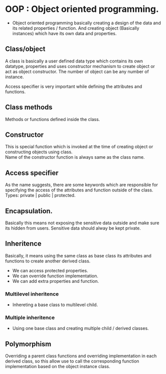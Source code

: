 # OOP : Object oriented programming.

- Object oriented programming basically creating a design of the data and its related properties / function. And creating object (Basically instances) which have its own data and properties.

## Class/object

A class is basically a user defined data type which contains its own datatype, properties and uses constructor mechanism to create object or act as object constructor.
The number of object can be any number of instance.

Access specifier is very important while defining the attributes and functions.

## Class methods

Methods or functions defined inside the class.

## Constructor

This is special function which is invoked at the time of creating object or constructing objects using class.  
Name of the constructor function is always same as the class name.

## Access specifier

As the name suggests, there are some keywords which are responsible for specifying the access of the attributes and function outside of the class. Types: private | public | protected.

## Encapsulation.

Basically this means not exposing the sensitive data outside and make sure its hidden from users.
Sensitive data should alway be kept private.

## Inheritence

Basically, it means using the same class as base class its attributes and functions to create another derived class.

- We can access protected properties.
- We can override function implementation.
- We can add extra properties and function.

### Multilevel inheritence

- Inhereting a base class to multilevel child.

### Multiple inheritence

- Using one base class and creating multiple child / derived classes.

## Polymorphism

Overriding a parent class functions and overriding implementation in each derived class, so this allow use to call the corresponding function implementation based on the object instance class.
